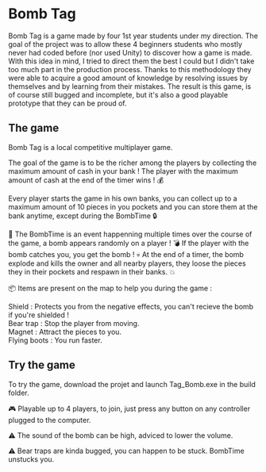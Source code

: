 # Bomb Tag

Bomb Tag is a game made by four 1st year students under my direction. The goal of the project was to allow these 4 beginners students who mostly never had coded before (nor used Unity) to discover how a game is made. With this idea in mind, I tried to direct them the best I could but I didn't take too much part in the production process. Thanks to this methodology they were able to acquire a good amount of knowledge by resolving issues by themselves and by learning from their mistakes.
The result is this game, is of course still bugged and incomplete, but it's also a good playable prototype that they can be proud of.

## The game

Bomb Tag is a local competitive multiplayer game.

The goal of the game is to be the richer among the players by collecting the maximum amount of cash in your bank ! The player with the maximum amount of cash at the end of the timer wins ! 💰

Every player starts the game in his own banks, you can collect up to a maximum amount of 10 pieces in you pockets and you can store them at the bank anytime, except during the BombTime 🔒

 🚨 The BombTime is an event happenning multiple times over the course of the game, a bomb appears randomly on a player ! 💣
If the player with the bomb catches you, you get the bomb ! 💀
At the end of a timer, the bomb explode and kills the owner and all nearby players, they loose the pieces they in their pockets and respawn in their banks. 💥

📦 Items are present on the map to help you during the game :

Shield : Protects you from the negative effects, you can't recieve the bomb if you're shielded !  
Bear trap : Stop the player from moving.  
Magnet : Attract the pieces to you.  
Flying boots : You run faster.  

## Try the game

To try the game, download the projet and launch Tag_Bomb.exe in the build folder.

🎮 Playable up to 4 players, to join, just press any button on any controller plugged to the computer. 

⚠️ The sound of the bomb can be high, adviced to lower the volume.

⚠️ Bear traps are kinda bugged, you can happen to be stuck. BombTime unstucks you.
